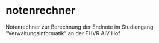 # notenrechner
Notenrechner zur Berechnung der Endnote im Studiengang "Verwaltungsinformatik" an der FHVR AIV Hof
